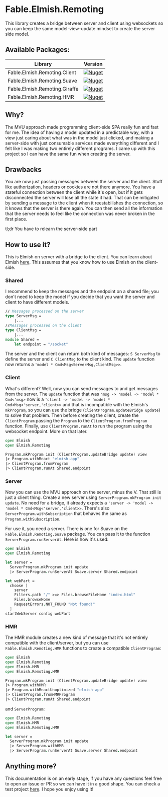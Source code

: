 # Fable.Elmish.Remoting

This library creates a bridge between server and client using websockets so you can keep the same model-view-update mindset to create the server side model.

## Available Packages:

| Library  | Version |
| ------------- | ------------- |
| Fable.Elmish.Remoting.Client  | [![Nuget](https://img.shields.io/nuget/v/Fable.Elmish.Remoting.Client.svg?colorB=green)](https://www.nuget.org/packages/Fable.Elmish.Remoting.Client) |
| Fable.Elmish.Remoting.Suave  | [![Nuget](https://img.shields.io/nuget/v/Fable.Elmish.Remoting.Suave.svg?colorB=green)](https://www.nuget.org/packages/Fable.Elmish.Remoting.Suave)  |
| Fable.Elmish.Remoting.Giraffe  | [![Nuget](https://img.shields.io/nuget/v/Fable.Elmish.Remoting.Giraffe.svg?colorB=green)](https://www.nuget.org/packages/Fable.Elmish.Remoting.Giraffe)  |
| Fable.Elmish.Remoting.HMR  | [![Nuget](https://img.shields.io/nuget/v/Fable.Elmish.Remoting.HMR.svg?colorB=green)](https://www.nuget.org/packages/Fable.Elmish.Remoting.HMR)  |

## Why?

The MVU approach made programming client-side SPA really fun and fast for me. The idea of having a model updated in a predictable way, with a view just caring about what was in the model just clicked, and making a server-side with just consumable services made everything different and I felt like I was making two entirely different programs. I came up with this project so I can have the same fun when creating the server.

## Drawbacks

You are now just passing messages between the server and the client. Stuff like authorization, headers or cookies are not there anymore. You have a stateful connection between the client while it's open, but if it gets disconnected the server will lose all the state it had.
That can be mitigated by sending a message to the client when it reestabilishes the connection, so it knows that the server is there again. You can then send all the information that the server needs to feel like the connection was never broken in the first place.

tl;dr You have to relearn the server-side part

## How to use it?

This is Elmish on server with a bridge to the client. You can learn about Elmish [here](https://elmish.github.io/). This assumes that you know how to use Elmish on the client-side.

### Shared

I recommend to keep the messages and the endpoint on a shared file; you don't need to keep the model if you decide that you want the server and client to have different models.

```fsharp
// Messages processed on the server
type ServerMsg = 
    |...
//Messages processed on the client
type ClientMsg =
    |...
module Shared =
    let endpoint = "/socket"
```

The server and the client can return both kind of messages: `S ServerMsg` to define the server and `C ClientMsg` to the client kind. The `update` function now returns a `'model * Cmd<Msg<ServerMsg,ClientMsg>>`.

### Client

What's different? Well, now you can send messages to and get messages from the server. The `update` function that was `'msg -> 'model -> 'model * Cmd<'msg>` now is a `'client -> 'model -> 'model * Cmd<Msg<'server,'client>>` and that is incompatible with the Elmish's `mkProgram`, so you can use the bridge (`ClientProgram.updateBridge update`) to solve that problem. Then before creating the client, create the `ClientProgram` passing the `Program` to the `ClientProgram.fromProgram` function. Finally, use `ClientProgram.runAt` to run the program using the websocket endpoint. More on that later.

```fsharp
open Elmish
open Elmish.Remoting

Program.mkProgram init (ClientProgram.updateBridge update) view
|> Program.withReact "elmish-app"
|> ClientProgram.fromProgram
|> ClientProgram.runAt Shared.endpoint
```

### Server

Now you can use the MVU approach on the server, minus the V. That still is just a client thing. Create a new server using `ServerProgram.mkProgram init update`. No need for a bridge, it already expects a `'server -> 'model -> 'model * Cmd<Msg<'server,'client>>`. There's also `ServerProgram.withSubscription` that behaves the same as `Program.withSubscription`.

For use it, you need a server. There is one for Suave on the `Fable.Elmish.Remoting.Suave` package. You can pass it to the function `ServerProgram.runServerAt`. Here is how it's used:

```fsharp
open Elmish
open Elmish.Remoting

let server =
  ServerProgram.mkProgram init update
  |> ServerProgram.runServerAt Suave.server Shared.endpoint

let webPart =
  choose [
    server
    Filters.path "/" >=> Files.browseFileHome "index.html"
    Files.browseHome
    RequestErrors.NOT_FOUND "Not found!"
  ]
startWebServer config webPart
```

### HMR

The HMR module creates a new kind of message that it's not entirely compatible with the client/server, but you can use `Fable.Elmish.Remoting.HMR` functions to create a compatible `ClientProgram`:

```fsharp
open Elmish
open Elmish.Remoting
open Elmish.HMR
open Elmish.Remoting.HMR

Program.mkProgram init (ClientProgram.updateBridge update) view
|> Program.withHMR
|> Program.withReactUnoptimized "elmish-app"
|> ClientProgram.fromHMRProgram
|> ClientProgram.runAt Shared.endpoint
```

and `ServerProgram`:

```fsharp
open Elmish.Remoting
open Elmish.HMR
open Elmish.Remoting.HMR

let server =
  ServerProgram.mkProgram init update
  |> ServerProgram.withHMR
  |> ServerProgram.runServerAt Suave.server Shared.endpoint
```


## Anything more?

This documentation is on an early stage, if you have any questions feel free to open an issue or PR so we can have it in a good shape. You can check a test project [here](https://github.com/Nhowka/TestRemoting). I hope you enjoy using it!
